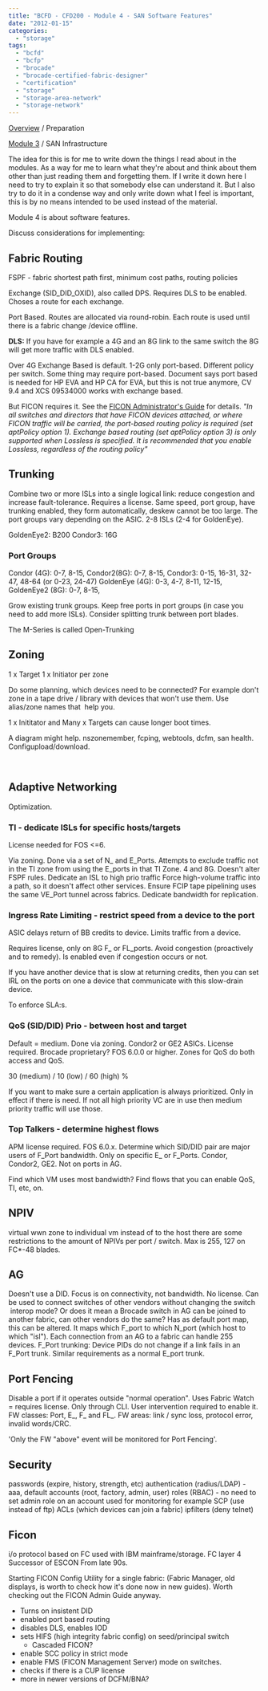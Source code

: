 ```yaml
---
title: "BCFD - CFD200 - Module 4 - SAN Software Features"
date: "2012-01-15"
categories: 
  - "storage"
tags: 
  - "bcfd"
  - "bcfp"
  - "brocade"
  - "brocade-certified-fabric-designer"
  - "certification"
  - "storage"
  - "storage-area-network"
  - "storage-network"
---
```


[Overview](http://www.guldmyr.com/blog/brocade-certification-bcfd-fabric-designer-preparation/ "overview") / Preparation

[Module 3](http://www.guldmyr.com/blog/?p=1265 "module 3") / SAN Infrastructure

The idea for this is for me to write down the things I read about in the modules. As a way for me to learn what they're about and think about them other than just reading them and forgetting them. If I write it down here I need to try to explain it so that somebody else can understand it. But I also try to do it in a condense way and only write down what I feel is important, this is by no means intended to be used instead of the material.

Module 4 is about software features.

Discuss considerations for implementing:

## Fabric Routing

FSPF - fabric shortest path first, minimum cost paths, routing policies

Exchange (SID\_DID\_OXID), also called DPS. Requires DLS to be enabled. Choses a route for each exchange.

Port Based. Routes are allocated via round-robin. Each route is used until there is a fabric change /device offline.

**DLS:** If you have for example a 4G and an 8G link to the same switch the 8G will get more traffic with DLS enabled.

Over 4G Exchange Based is default. 1-2G only port-based. Different policy per switch. Some thing may require port-based. Document says port based is needed for HP EVA and HP CA for EVA, but this is not true anymore, CV 9.4 and XCS 09534000 works with exchange based.

But FICON requires it. See the [FICON Administrator's Guide](http://www.brocade.com/downloads/documents/product_manuals/B_SAN/FICON_AdminGd_v700.pdf "for 7.0.0 on brocade.com") for details. _"In all switches and directors that have FICON devices attached, or where FICON traffic will be carried, the port-based routing policy is required (set aptPolicy option 1). Exchange based routing (set aptPolicy option 3) is only supported when Lossless is specified. It is recommended that you enable Lossless, regardless of the routing policy"_

## Trunking

Combine two or more ISLs into a single logical link: reduce congestion and increase fault-tolerance. Requires a license. Same speed, port group, have trunking enabled, they form automatically, deskew cannot be too large. The port groups vary depending on the ASIC. 2-8 ISLs (2-4 for GoldenEye).

GoldenEye2: B200 Condor3: 16G

### Port Groups

Condor (4G): 0-7, 8-15, Condor2(8G): 0-7, 8-15, Condor3: 0-15, 16-31, 32-47, 48-64 (or 0-23, 24-47) GoldenEye (4G): 0-3, 4-7, 8-11, 12-15, GoldenEye2 (8G): 0-7, 8-15,

Grow existing trunk groups. Keep free ports in port groups (in case you need to add more ISLs). Consider splitting trunk between port blades.

The M-Series is called Open-Trunking

## Zoning

1 x Target 1 x Initiator per zone

Do some planning, which devices need to be connected? For example don't zone in a tape drive / library with devices that won't use them. Use alias/zone names that  help you.

1 x Inititator and Many x Targets can cause longer boot times.

A diagram might help. nszonemember, fcping, webtools, dcfm, san health. Configupload/download.

 

## Adaptive Networking

Optimization.

### TI - dedicate ISLs for specific hosts/targets

License needed for FOS <=6.

Via zoning. Done via a set of N\_ and E\_Ports. Attempts to exclude traffic not in the TI zone from using the E\_ports in that TI Zone. 4 and 8G. Doesn't alter FSPF rules. Dedicate an ISL to high prio traffic Force high-volume traffic into a path, so it doesn't affect other services. Ensure FCIP tape pipelining uses the same VE\_Port tunnel across fabrics. Dedicate bandwidth for replication.

### Ingress Rate Limiting - restrict speed from a device to the port

ASIC delays return of BB credits to device. Limits traffic from a device.

Requires license, only on 8G F\_ or FL\_ports. Avoid congestion (proactively and to remedy). Is enabled even if congestion occurs or not.

If you have another device that is slow at returning credits, then you can set IRL on the ports on one a device that communicate with this slow-drain device.

To enforce SLA:s.

### QoS (SID/DID) Prio - between host and target

Default = medium. Done via zoning. Condor2 or GE2 ASICs. License required. Brocade proprietary? FOS 6.0.0 or higher. Zones for QoS do both access and QoS.

30 (medium) / 10 (low) / 60 (high) %

If you want to make sure a certain application is always prioritized. Only in effect if there is need. If not all high priority VC are in use then medium priority traffic will use those.

### Top Talkers - determine highest flows

APM license required. FOS 6.0.x. Determine which SID/DID pair are major users of F\_Port bandwidth. Only on specific E\_ or F\_Ports. Condor, Condor2, GE2. Not on ports in AG.

Find which VM uses most bandwidth? Find flows that you can enable QoS, TI, etc, on.

## NPIV

virtual wwn zone to individual vm instead of to the host there are some restrictions to the amount of NPIVs per port / switch. Max is 255, 127 on FC\*-48 blades.

## AG

Doesn't use a DID. Focus is on connectivity, not bandwidth. No license. Can be used to connect switches of other vendors without changing the switch  interop mode? Or does it mean a Brocade switch in AG can be joined to another fabric, can other vendors do the same? Has as default port map, this can be altered. It maps which F\_port to which N\_port (which host to which "isl"). Each connection from an AG to a fabric can handle 255 devices. F\_Port trunking: Device PIDs do not change if a link fails in an F\_Port trunk. Similar requirements as a normal E\_port trunk.

## Port Fencing

Disable a port if it operates outside "normal operation". Uses Fabric Watch = requires license. Only through CLI. User intervention required to enable it. FW classes: Port, E\_, F\_ and FL\_. FW areas: link / sync loss, protocol error, invalid words/CRC.

'Only the FW "above" event will be monitored for Port Fencing'.

## Security

passwords (expire, history, strength, etc) authentication (radius/LDAP) - aaa, default accounts (root, factory, admin, user) roles (RBAC) - no need to set admin role on an account used for monitoring for example SCP (use instead of ftp) ACLs (which devices can join a fabric) ipfilters (deny telnet)

## Ficon

i/o protocol based on FC used with IBM mainframe/storage. FC layer 4 Successor of ESCON From late 90s.

Starting FICON Config Utility for a single fabric: (Fabric Manager, old displays, is worth to check how it's done now in new guides). Worth checking out the FICON Admin Guide anyway.

- Turns on insistent DID
- enabled port based routing
- disables DLS, enables IOD
- sets HIFS (high integrity fabric config) on seed/principal switch
    - Cascaded FICON?
- enable SCC policy in strict mode
- enable FMS (FICON Management Server) mode on switches.
- checks if there is a CUP license
- more in newer versions of DCFM/BNA?
